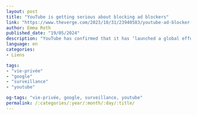 ```yaml
---
layout: post
title: "YouTube is getting serious about blocking ad blockers"
link: "https://www.theverge.com/2023/10/31/23940583/youtube-ad-blocker-crackdown-broadening"
author: Emma Roth
published_date: "19/05/2024"
description: "YouTube has confirmed that it has ‘launched a global effort’ to crack down on ad blockers. "
language: en
categories:
- Liens

tags:
- "vie-privée"
- "google"
- "surveillance"
- "youtube"

og-tags: "vie-privée, google, surveillance, youtube"
permalink: /:categories/:year/:month/:day/:title/
---
```

